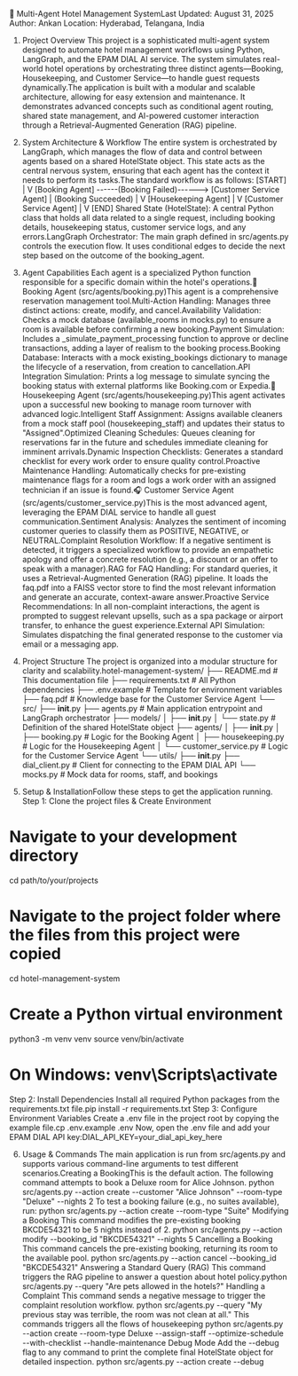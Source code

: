 🏨 Multi-Agent Hotel Management SystemLast 
Updated: August 31, 2025
Author: Ankan
Location: Hyderabad, Telangana, India
1. Project Overview 
This project is a sophisticated multi-agent system designed to automate hotel management workflows using Python, LangGraph, and the EPAM DIAL AI service. The system simulates real-world hotel operations by orchestrating three distinct agents—Booking, Housekeeping, and Customer Service—to handle guest requests dynamically.The application is built with a modular and scalable architecture, allowing for easy extension and maintenance. It demonstrates advanced concepts such as conditional agent routing, shared state management, and AI-powered customer interaction through a Retrieval-Augmented Generation (RAG) pipeline.
2. System Architecture & Workflow
The entire system is orchestrated by LangGraph, which manages the flow of data and control between agents based on a shared HotelState object. This state acts as the central nervous system, ensuring that each agent has the context it needs to perform its tasks.The standard workflow is as follows:
[START]
   |
   V
[Booking Agent] ------(Booking Failed)------> [Customer Service Agent]
   |
(Booking Succeeded)
   |
   V
[Housekeeping Agent]
   |
   V
[Customer Service Agent]
   |
   V
[END]
Shared State (HotelState): A central Python class that holds all data related to a single request, including booking details, housekeeping status, customer service logs, and any errors.LangGraph Orchestrator: The main graph defined in src/agents.py controls the execution flow. It uses conditional edges to decide the next step based on the outcome of the booking_agent.
3. Agent Capabilities
Each agent is a specialized Python function responsible for a specific domain within the hotel's operations.🏨 Booking Agent (src/agents/booking.py)This agent is a comprehensive reservation management tool.Multi-Action Handling: Manages three distinct actions: create, modify, and cancel.Availability Validation: Checks a mock database (available_rooms in mocks.py) to ensure a room is available before confirming a new booking.Payment Simulation: Includes a _simulate_payment_processing function to approve or decline transactions, adding a layer of realism to the booking process.Booking Database: Interacts with a mock existing_bookings dictionary to manage the lifecycle of a reservation, from creation to cancellation.API Integration Simulation: Prints a log message to simulate syncing the booking status with external platforms like Booking.com or Expedia.🧹 Housekeeping Agent (src/agents/housekeeping.py)This agent activates upon a successful new booking to manage room turnover with advanced logic.Intelligent Staff Assignment: Assigns available cleaners from a mock staff pool (housekeeping_staff) and updates their status to "Assigned".Optimized Cleaning Schedules: Queues cleaning for reservations far in the future and schedules immediate cleaning for imminent arrivals.Dynamic Inspection Checklists: Generates a standard checklist for every work order to ensure quality control.Proactive Maintenance Handling: Automatically checks for pre-existing maintenance flags for a room and logs a work order with an assigned technician if an issue is found.🎧 Customer Service Agent (src/agents/customer_service.py)This is the most advanced agent, leveraging the EPAM DIAL service to handle all guest communication.Sentiment Analysis: Analyzes the sentiment of incoming customer queries to classify them as POSITIVE, NEGATIVE, or NEUTRAL.Complaint Resolution Workflow: If a negative sentiment is detected, it triggers a specialized workflow to provide an empathetic apology and offer a concrete resolution (e.g., a discount or an offer to speak with a manager).RAG for FAQ Handling: For standard queries, it uses a Retrieval-Augmented Generation (RAG) pipeline. It loads the faq.pdf into a FAISS vector store to find the most relevant information and generate an accurate, context-aware answer.Proactive Service Recommendations: In all non-complaint interactions, the agent is prompted to suggest relevant upsells, such as a spa package or airport transfer, to enhance the guest experience.External API Simulation: Simulates dispatching the final generated response to the customer via email or a messaging app.
4. Project Structure
The project is organized into a modular structure for clarity and scalability.hotel-management-system/
├── README.md                 # This documentation file
├── requirements.txt          # All Python dependencies
├── .env.example              # Template for environment variables
├── faq.pdf                   # Knowledge base for the Customer Service Agent
└── src/
    ├── __init__.py
    ├── agents.py             # Main application entrypoint and LangGraph orchestrator
    ├── models/
    │   ├── __init__.py
    │   └── state.py          # Definition of the shared HotelState object
    ├── agents/
    │   ├── __init__.py
    │   ├── booking.py        # Logic for the Booking Agent
    │   ├── housekeeping.py   # Logic for the Housekeeping Agent
    │   └── customer_service.py # Logic for the Customer Service Agent
    └── utils/
        ├── __init__.py
        ├── dial_client.py    # Client for connecting to the EPAM DIAL API
        └── mocks.py          # Mock data for rooms, staff, and bookings

5. Setup & InstallationFollow these steps to get the application running.
Step 1: 
Clone the project files & Create Environment
# Navigate to your development directory
cd path/to/your/projects

# Navigate to the project folder where the files from this project were copied
cd hotel-management-system

# Create a Python virtual environment
python3 -m venv venv
source venv/bin/activate  
# On Windows: venv\Scripts\activate
Step 2: Install Dependencies 
Install all required Python packages from the requirements.txt file.pip install -r requirements.txt
Step 3: Configure Environment Variables
Create a .env file in the project root by copying the example file.cp .env.example .env
Now, open the .env file and add your EPAM DIAL API key:DIAL_API_KEY=your_dial_api_key_here

6. Usage & Commands
The main application is run from src/agents.py and supports various command-line arguments to test different scenarios.Creating a BookingThis is the default action. The following command attempts to book a Deluxe room for Alice Johnson.
python  src/agents.py --action create --customer "Alice Johnson" --room-type "Deluxe" --nights 2
To test a booking failure (e.g., no suites available), run:
python  src/agents.py --action create --room-type "Suite"
Modifying a Booking
This command modifies the pre-existing booking BKCDE54321 to be 5 nights instead of 2.
python  src/agents.py --action modify --booking_id "BKCDE54321" --nights 5
Cancelling a Booking
This command cancels the pre-existing booking, returning its room to the available pool.
python  src/agents.py --action cancel --booking_id "BKCDE54321"
Answering a Standard Query (RAG) This command triggers the RAG pipeline to answer a question about hotel policy.python  src/agents.py --query "Are pets allowed in the hotels?"
Handling a Complaint
This command sends a negative message to trigger the complaint resolution workflow.
python  src/agents.py --query "My previous stay was terrible, the room was not clean at all."
This commands triggers all the flows of housekeeping
python src/agents.py --action create --room-type Deluxe --assign-staff --optimize-schedule --with-checklist --handle-maintenance
Debug Mode
Add the --debug flag to any command to print the complete final HotelState object for detailed inspection.
python  src/agents.py --action create --debug
